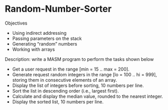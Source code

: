 # Random-Number-Sorter
Objectives
- Using indirect addressing
- Passing parameters on the stack
- Generating “random” numbers
- Working with arrays

Description: write a MASM program to perform the tasks shown below
- Get a user request in the range [min = 15 .. max = 200].
- Generate request random integers in the range [lo = 100 .. hi = 999], storing them in consecutive elements of an array.
- Display the list of integers before sorting, 10 numbers per line.
- Sort the list in descending order (i.e., largest first).
- Calculate and display the median value, rounded to the nearest integer.
- Display the sorted list, 10 numbers per line.
